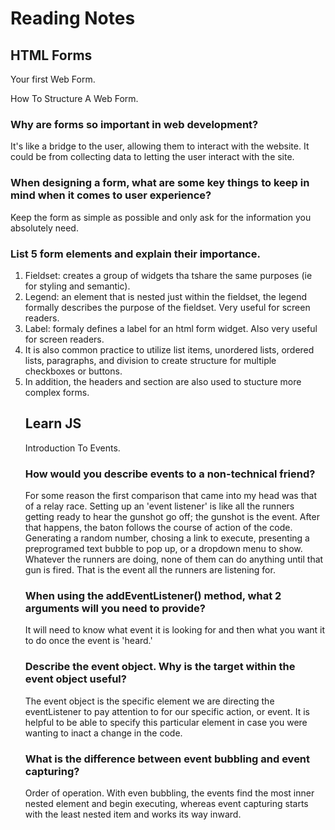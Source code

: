 # Reading Notes

## HTML Forms

 Your first Web Form.

 How To Structure A Web Form.

### Why are forms so important in web development?

It's like a bridge to the user, allowing them to interact with the website. It could be from collecting data to letting the user interact with the site.

### When designing a form, what are some key things to keep in mind when it comes to user experience?

Keep the form as simple as possible and only ask for the information you absolutely need.

### List 5 form elements and explain their importance.

<ol>
<li> Fieldset: creates a group of widgets tha tshare the same purposes (ie for styling and semantic).
<li> Legend: an element that is nested just within the fieldset, the legend formally describes the purpose of the fieldset. Very useful for screen readers.
<li> Label: formaly defines a label for an html form widget. Also very useful for screen readers.
<li> It is also common practice to utilize list items, unordered lists, ordered lists, paragraphs, and division to create structure for multiple checkboxes or buttons.
<li> In addition, the headers and section are also used to stucture more complex forms.

## Learn JS

Introduction To Events.

### How would you describe events to a non-technical friend?

For some reason the first comparison that came into my head was that of a relay race. Setting up an 'event listener' is like all the runners getting ready to hear the gunshot go off; the gunshot is the event. After that happens, the baton follows the course of action of the code. Generating a random number, chosing a link to execute, presenting a preprogramed text bubble to pop up, or a dropdown menu to show. Whatever the runners are doing, none of them can do anything until that gun is fired. That is the event all the runners are listening for.

### When using the addEventListener() method, what 2 arguments will you need to provide?

It will need to know what event it is looking for and then what you want it to do once the event is 'heard.'

### Describe the event object. Why is the target within the event object useful?

The event object is the specific element we are directing the eventListener to pay attention to for our specific action, or event. It is helpful to be able to specify this particular element in case you were wanting to inact a change in the code.

### What is the difference between event bubbling and event capturing?

Order of operation. With even bubbling, the events find the most inner nested element and begin executing, whereas event capturing starts with the least nested item and works its way inward.

